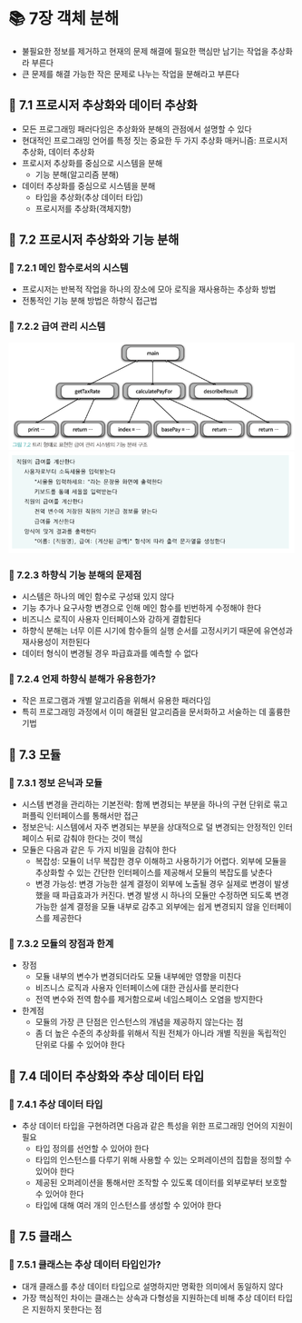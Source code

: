 # 📚 7장 객체 분해

- 불필요한 정보를 제거하고 현재의 문제 해결에 필요한 핵심만 남기는 작업을 추상화라 부른다
- 큰 문제를 해결 가능한 작은 문제로 나누는 작업을 분해라고 부른다

## 📖 7.1 프로시저 추상화와 데이터 추상화

- 모든 프로그래밍 패러다임은 추상화와 분해의 관점에서 설명할 수 있다
- 현대적인 프로그래밍 언어를 특정 짓는 중요한 두 가지 추상화 매커니즘: 프로시저 추상화, 데이터 추상화
- 프로시저 추상화를 중심으로 시스템을 분해
  - 기능 분해(알고리즘 분해)
- 데이터 추상화를 중심으로 시스템을 분해
  - 타입을 추상화(추상 데이터 타입)
  - 프로시저를 추상화(객체지향)

## 📖 7.2 프로시저 추상화와 기능 분해

### 🔖 7.2.1 메인 함수로서의 시스템

- 프로시저는 반복적 작업을 하나의 장소에 모아 로직을 재사용하는 추상화 방법
- 전통적인 기능 분해 방법은 하향식 접근법

### 🔖 7.2.2 급여 관리 시스템
![급여관리시스템의 기능 분해 구조](image/img.png)
![급여계산을위한모든절차](image/img_1.png)

### 🔖 7.2.3 하향식 기능 분해의 문제점

- 시스템은 하나의 메인 함수로 구성돼 있지 않다
- 기능 추가나 요구사항 변경으로 인해 메인 함수를 빈번하게 수정해야 한다
- 비즈니스 로직이 사용자 인터페이스와 강하게 결합된다
- 하향식 분해는 너무 이른 시기에 함수들의 실행 순서를 고정시키기 때문에 유연성과 재사용성이 저한된다
- 데이터 형식이 변경될 경우 파급효과를 예측할 수 없다

### 🔖 7.2.4 언제 하향식 분해가 유용한가?

- 작은 프로그램과 개별 알고리즘을 위해서 유용한 패러다임
- 특히 프로그래밍 과정에서 이미 해결된 알고리즘을 문서화하고 서술하는 데 훌륭한 기법

## 📖 7.3 모듈

### 🔖 7.3.1 정보 은닉과 모듈

- 시스템 변경을 관리하는 기본전략: 함께 변경되는 부분을 하나의 구현 단위로 묶고 퍼플릭 인터페이스를 통해서만 접근
- 정보은닉: 시스템에서 자주 변경되는 부분을 상대적으로 덜 변경되는 안정적인 인터페이스 뒤로 감춰야 한다는 것이 핵심
- 모듈은 다음과 같은 두 가지 비밀을 감춰야 한다
  - 복잡성: 모듈이 너무 복잡한 경우 이해하고 사용하기가 어렵다. 외부에 모듈을 추상화할 수 있는 간단한 인터페이스를 제공해서 모듈의 복잡도를 낮춘다
  - 변경 가능성: 변경 가능한 설계 결정이 외부에 노출될 경우 실제로 변경이 발생했을 때 파급효과가 커진다. 변경 발생 시 하나의 모듈만 수정하면 되도록 변경 가능한 설계 결정을 모듈 내부로 감추고 외부에는 쉽게 변경되지 않을 인터페이스를 제공한다

### 🔖 7.3.2 모듈의 장점과 한계

- 장점
  - 모듈 내부의 변수가 변경되더라도 모듈 내부에만 영향을 미친다
  - 비즈니스 로직과 사용자 인터페이스에 대한 관심사를 분리한다
  - 전역 변수와 전역 함수를 제거함으로써 네임스페이스 오염을 방지한다
- 한계점
  - 모듈의 가장 큰 단점은 인스턴스의 개념을 제공하지 않는다는 점
  - 좀 더 높은 수준의 추상화를 위해서 직원 전체가 아니라 개별 직원을 독립적인 단위로 다룰 수 있어야 한다

## 📖 7.4 데이터 추상화와 추상 데이터 타입

### 🔖 7.4.1 추상 데이터 타입

- 추상 데이터 타입을 구현하려면 다음과 같은 특성을 위한 프로그래밍 언어의 지원이 필요
  - 타입 정의를 선언할 수 있어야 한다
  - 타입의 인스턴스를 다루기 위해 사용할 수 있는 오퍼레이션의 집합을 정의할 수 있어야 한다
  - 제공된 오퍼레이션을 통해서만 조작할 수 있도록 데이터를 외부로부터 보호할 수 있어야 한다
  - 타입에 대해 여러 개의 인스턴스를 생성할 수 있어야 한다

## 📖 7.5 클래스

### 🔖 7.5.1 클래스는 추상 데이터 타입인가?

- 대개 클래스를 추상 데이터 타입으로 설명하지만 명확한 의미에서 동일하지 않다
- 가장 핵심적인 차이는 클래스는 상속과 다형성을 지원하는데 비해 추상 데이터 타입은 지원하지 못한다는 점
